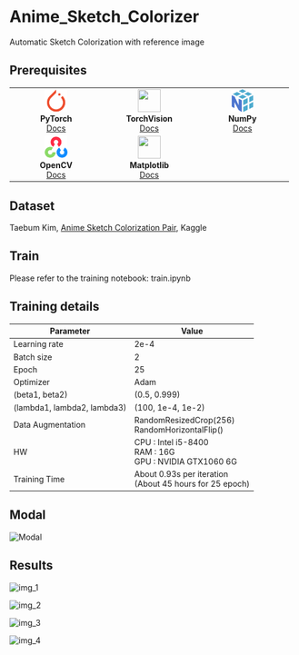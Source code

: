 # Anime_Sketch_Colorizer
Automatic Sketch Colorization with reference image
## Prerequisites
<table> <tr> <td align="center" width="150"> <img src="https://raw.githubusercontent.com/devicons/devicon/master/icons/pytorch/pytorch-original.svg" width="40" height="40"/> <br/> <strong>PyTorch</strong> <br/> <a href="https://pytorch.org">Docs</a> </td> <td align="center" width="150"> <img src="https://raw.githubusercontent.com/devicons/devicon/master/icons/torch/torch-original.svg" width="40" height="40"/> <br/> <strong>TorchVision</strong> <br/> <a href="https://pytorch.org/vision">Docs</a> </td> <td align="center" width="150"> <img src="https://raw.githubusercontent.com/devicons/devicon/master/icons/numpy/numpy-original.svg" width="40" height="40"/> <br/> <strong>NumPy</strong> <br/> <a href="https://numpy.org">Docs</a> </td> </tr> <tr> <td align="center" width="150"> <img src="https://raw.githubusercontent.com/devicons/devicon/master/icons/opencv/opencv-original.svg" width="40" height="40"/> <br/> <strong>OpenCV</strong> <br/> <a href="https://opencv.org">Docs</a> </td> <td align="center" width="150"> <img src="https://matplotlib.org/stable/_static/logo2_compressed.svg" width="40" height="40"/> <br/> <strong>Matplotlib</strong> <br/> <a href="https://matplotlib.org">Docs</a> </td> </tr> </table>

## Dataset
Taebum Kim, <a href="https://www.kaggle.com/ttaebum/anime-sketch-colorization-pair">Anime Sketch Colorization Pair</a>, Kaggle
## Train
Please refer to the training notebook: train.ipynb
## Training details

| Parameter                | Value                                        |
|--------------------------|----------------------------------------------|
| Learning rate            | 2e-4                                         |
| Batch size               | 2                                            |
| Epoch                    | 25                                           |
| Optimizer                | Adam                                         |
| (beta1, beta2)           | (0.5, 0.999)                                |
| (lambda1, lambda2, lambda3) | (100, 1e-4, 1e-2)                        |
| Data Augmentation        | RandomResizedCrop(256) <br> RandomHorizontalFlip() |
| HW                       | CPU : Intel i5-8400 <br> RAM : 16G <br> GPU : NVIDIA GTX1060 6G |
| Training Time            | About 0.93s per iteration <br> (About 45 hours for 25 epoch) |
## Modal
<img width="2220" height="1049" alt="Modal" src="https://github.com/user-attachments/assets/2aa7d131-a596-4051-b580-3e49c9ece16b" />

## Results
![img_1](https://github.com/user-attachments/assets/00a76a64-1695-4182-8aa8-56fb05861c08)

![img_2](https://github.com/user-attachments/assets/6f37e37e-65bc-4dad-ac17-3c5a00aac3ca)

![img_3](https://github.com/user-attachments/assets/4619990d-70d5-4ae3-b561-067cd40dcccb)

![img_4](https://github.com/user-attachments/assets/def23dfc-3a31-45dd-bf25-fad5061fefd3)

